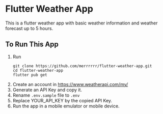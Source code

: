 # Flutter Weather App

This is a flutter weather app with basic weather information and weather forecast up to 5 hours.

## To Run This App

1. Run 
   ```
   git clone https://github.com/merrrrrr/flutter-weather-app.git
   cd flutter-weather-app
   flutter pub get
   ```
1. Create an account in https://www.weatherapi.com/my/
2. Generate an API Key and copy it.
4. Rename `.env.sample` file to `.env`
5. Replace YOUR_API_KEY by the copied API Key.
6. Run the app in a mobile emulator or mobile device.
